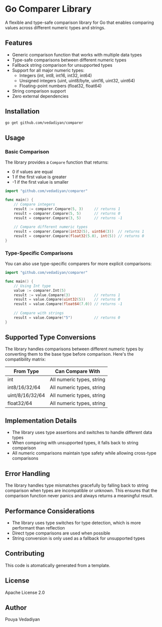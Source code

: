# Go Comparer Library

A flexible and type-safe comparison library for Go that enables comparing values across different numeric types and strings.

## Features

- Generic comparison function that works with multiple data types
- Type-safe comparisons between different numeric types
- Fallback string comparison for unsupported types
- Support for all major numeric types:
  - Integers (int, int8, int16, int32, int64)
  - Unsigned integers (uint, uint8/byte, uint16, uint32, uint64)
  - Floating-point numbers (float32, float64)
- String comparison support
- Zero external dependencies

## Installation

```bash
go get github.com/vedadiyan/comparer
```

## Usage

### Basic Comparison

The library provides a `Compare` function that returns:
- 0 if values are equal
- 1 if the first value is greater
- -1 if the first value is smaller

```go
import "github.com/vedadiyan/comparer"

func main() {
    // Compare integers
    result := comparer.Compare(5, 3)     // returns 1
    result = comparer.Compare(5, 5)      // returns 0
    result = comparer.Compare(3, 5)      // returns -1
    
    // Compare different numeric types
    result = comparer.Compare(int32(5), uint64(3))  // returns 1
    result = comparer.Compare(float32(5.0), int(5)) // returns 0
}
```

### Type-Specific Comparisons

You can also use type-specific comparers for more explicit comparisons:

```go
import "github.com/vedadiyan/comparer"

func main() {
    // Using Int type
    value := comparer.Int(5)
    result := value.Compare(3)           // returns 1
    result = value.Compare(uint32(5))    // returns 0
    result = value.Compare(float64(7.0)) // returns -1
    
    // Compare with strings
    result = value.Compare("5")          // returns 0
}
```

## Supported Type Conversions

The library handles comparisons between different numeric types by converting them to the base type before comparison. Here's the compatibility matrix:

| From Type | Can Compare With |
|-----------|-----------------|
| int       | All numeric types, string |
| int8/16/32/64 | All numeric types, string |
| uint/8/16/32/64 | All numeric types, string |
| float32/64 | All numeric types, string |

## Implementation Details

- The library uses type assertions and switches to handle different data types
- When comparing with unsupported types, it falls back to string comparison
- All numeric comparisons maintain type safety while allowing cross-type comparisons

## Error Handling

The library handles type mismatches gracefully by falling back to string comparison when types are incompatible or unknown. This ensures that the comparison function never panics and always returns a meaningful result.

## Performance Considerations

- The library uses type switches for type detection, which is more performant than reflection
- Direct type comparisons are used when possible
- String conversion is only used as a fallback for unsupported types

## Contributing

This code is atomatically generated from a template.

## License

Apache License 2.0

## Author

Pouya Vedadiyan
